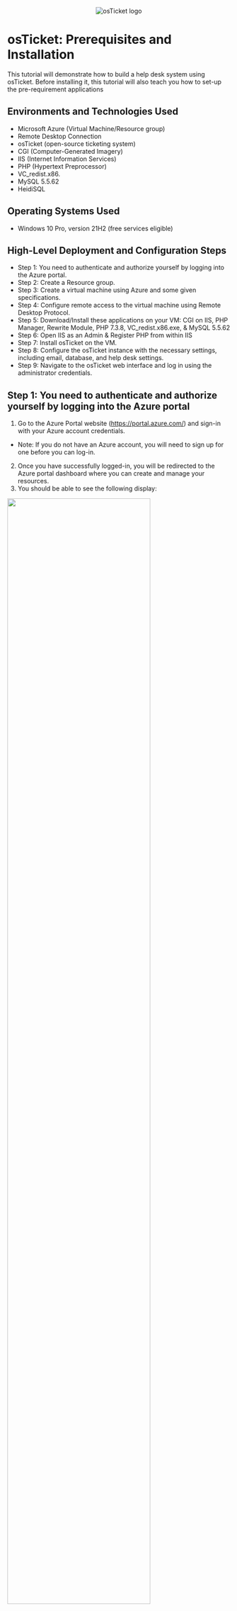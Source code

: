 <p align="center">
<img src="https://i.imgur.com/Clzj7Xs.png" alt="osTicket logo"/>
</p>

<h1>osTicket: Prerequisites and Installation</h1>
This tutorial will demonstrate how to build a help desk system using osTicket. Before installing it, this tutorial will also teach you how to set-up the pre-requirement applications<br/>

<h2>Environments and Technologies Used</h2>

- Microsoft Azure (Virtual Machine/Resource group)
- Remote Desktop Connection 
- osTicket (open-source ticketing system)
- CGI (Computer-Generated Imagery) 
- IIS (Internet Information Services)
- PHP (Hypertext Preprocessor)
- VC_redist.x86.
- MySQL 5.5.62
- HeidiSQL
<h2>Operating Systems Used </h2>

- Windows 10 Pro, version 21H2 (free services eligible)</b> 

<h2>High-Level Deployment and Configuration Steps</h2>

- Step 1: You need to authenticate and authorize yourself by logging into the Azure portal.
- Step 2: Create a Resource group.
- Step 3: Create a virtual machine using Azure and some given specifications.
- Step 4: Configure remote access to the virtual machine using Remote Desktop Protocol.
- Step 5: Download/Install these applications on your VM: CGI on IIS, PHP Manager, Rewrite Module, PHP 7.3.8, VC_redist.x86.exe, & MySQL 5.5.62
- Step 6: Open IIS as an Admin & Register PHP from within IIS
- Step 7: Install osTicket on the VM.
- Step 8: Configure the osTicket instance with the necessary settings, including email, database, and help desk settings.
- Step 9: Navigate to the osTicket web interface and log in using the administrator credentials.

<h2>Step 1: You need to authenticate and authorize yourself by logging into the Azure portal</h2>
 
1. Go to the Azure Portal website (https://portal.azure.com/) and sign-in with your Azure account credentials. 
- Note: If you do not have an Azure account, you will need to sign up for one before you can log-in.
2. Once you have successfully logged-in, you will be redirected to the Azure portal dashboard where you can create and manage your resources. 
3. You should be able to see the following display:
<p>
<img src="https://i.imgur.com/zr0sGpt.png" height="80%" width="80%"/>
</p>
<p>  

<h2>Step 2: Create a Resource group</h2>

1. Locate the search bar and type "Research groups".
2. To create a new item, click on the "+ Create" button located in the top left-corner next to the "Manage View" option.
   <ol type="a">
      <li>Choose your subscription (For Ex: Azure Subscription 1).</li>
      <li>Create a name of your resource group (Use: RG-osTicket).</li>
      <li>Choose a region to deploy the virtual machine to (For Ex: West US 3).</li>   
    </ol>

3. After, typing the given specifications click on the box "Review + create".
4. You should be able to see the following display:
<p>
<img src="https://i.imgur.com/ILYejQz.png" height="80%" width="80%"/>
</p>
<p>   

5. Then click "Create" located at the bottom left-corner.
 
- Note: By creating a Resource group, it would be like creating a container that will hold all of your related resources in one centralized location.

<h2>Step 3: Create a virtual machine using Azure and some given specifications</h2>

1. Again, click on the search bar and type "Virtual Machines".
2. Click on the "+ Create" button located on the top left-corner by "Switch to classic".
3. Choose the option "Azure virtual machine", enter the following information:
    <ol type="a">
      <li>Choose your subscription (For Ex: Azure Subscription 1).</li>
      <li>Create a name for resource group (Use: RG-osTicket).</li>
      <li>Enter a unique name for the virtual machine (Use: vm-osticket).</li>
      <li>For "Image" use: Windows 10 Pro, version 21H2 (free services eligible). </li>
      <li>For "Size" use: Standard_D4s_v3 - 4 vcpus, 16 GiB memory. </li>
      <li>For "Username" use: labuser.</li>
      <li>For "Password" make sure to make up one.</li>
      <li>For "Public inbound ports" click on "Allow selected ports".</li>
      <li>For "Select inbound ports" use: RDP 3389.</li>
    </ol>

- Note: After you checkmarked "I confirm I have an eligible Windows 10/11 license with multi-tenant hosting rights. Please confirm." located at bottom-left corner. Also, after you clicked on the "Review + create" button and review the settings. You should be able to see the following display:
<p>
<img src="https://i.imgur.com/mFRfIOw.png" height="80%" width="80%"/>
</p>
<p>  
    
- Note: Remember to keep your username and password you created in your notepad, as you will need them later. Also, verify that your information is correct!

4. Click on the "Create" button to create the virtual machine. 

- Note: It should take up 1-2 minutes to process the VM

5. Once the virtual machine Windows 10 Pro (21H2) is created, you can access it through the Azure portal or by using remote desktop tools.

<h2>Step 4: Configure remote access to the virtual machine using Remote Desktop Protocol</h2>

1. On the search bar, type "Virtual Machines".
- Note: After you created your VM, you should be able to see the following display:

<p>
<img src="https://i.imgur.com/yiGKwd4.png" height="80%" width="80%"/>
</p>
<p>  

2. Click the blue link "vm-osticket" located under "Name".
3. On the "Overview" tab, find/copy the Public IP address located under "Size"; Essentials.
<p>
<img src="https://i.imgur.com/6WKUKJ0.png" height="80%" width="80%"/>
</p>
<p>  

4. To access Remote Desktop Connection on Windows, navigate to the bottom-left corner and click on the "Start" button (Windows logo), then search for "Remote Desktop Connection" and open it. For Mac users download the app "remote- Microsoft Remote Desktop" from the App Store.
 
5. Paste the Public IP address(from your VM) in the computer name field and click "Connect". For Mac users paste the IP Address on "PC-name" and click "add".
 
 <p>
<img src="https://i.imgur.com/So0Dn0n.png" height="80%" width="80%"/>
</p>
<p>  
 
6. Afterwards, make sure to log-in your credentials from Step 3 (Use Username: labuser/Password: Your unique password).

- Note: For Windows users click "Yes" to connect to your VM. Observe the following display: 
<p>
<img src="https://i.imgur.com/xHG3t9h.png" height="80%" width="80%"/>
</p>
<p>  
 
7. Please wait until your virtual machine logs you in.
8. Then choose the following options for "Choose privacy settings for your device": 
    <ol type="a">
      <li>Location: No </li>
      <li>Diagnostic Data: No</li>
      <li>Tailored experiences: No</li>
      <li>Find my device: No</li>
     <li>Inking and Typing: No</li>
     <li>Advertising ID: No</li>
    </ol>
9. Click "Accept"

<h2>Step 5: Download/Install the following applications on your VM: CGI on IIS, PHP Manager, Rewrite Module, PHP 7.3.8, VC_redist.x86.exe, & MySQL 5.5.62</h2>

1. Install/Enable CGI on IIS. Do the following: 
    <ol type="a">
      <li>Right-click the "Start" Button (Windows logo) and click "Run"</li>
      <li>Type "control" for the "Run" panel and click "OK"</li>
      <li>On the Control Panel, do not click "Uninstall a program". Click "Programs".  </li>
      <li>Under "Programs and features", click "Turn Windows features on or off"</li>
      <li>By checking the box next to it, turn on "Internet Information Services.</li>
      <li>Expand IIS with "+" icon and double-click on "World Wide Web Services".</li>
      <li>Under WWWS, expand "Application Development Features" by double-clicking it.</li>
      <li>Check on the box next "CGI".</li>
      <li>Click "Okay".</li>
      <li>After the installation is complete make sure to close it.</li>
      <li> To verify your webserver is up & running, open Microsoft Edge and type on the URL "127.0.0.1".</li>
    </ol>  
- Note: By Installing/Enabling CGI on IIS, it lets you provide the necessary infrastructure for OSTicket to function correctly. Without CGI, the application would not work properly.

- Image Display of Step 5: 1.D
<p>
<img src="https://i.imgur.com/nhrzyaE.png" height="80%" width="80%"/>
</p>
<p> 

- Image Display of Step 5: 1.E-H
<p>
<img src="https://i.imgur.com/toQ7vio.png" height="80%" width="80%"/>
</p>
<p> 
 
2. Download/Install PHP Manager for IIS  
    <ol type="a">
      <li>On your VM, open Microsoft Edge and paste the following link: https://drive.google.com/file/d/1RHsNd4eWIOwaNpj3JW4vzzmzNUH86wY_/view </li>
      <li>After downloading PHP Manager, go to Downloads; File Explorer.</li>
      <li>Double-click "PHPManagerForIIS_V1.5.0 from the "Download" section.</li>
      <li>To agree to the License Agreement, navigate through the settings and click on the "agree" button.</li>
    </ol>
- Note: Note: You need to download and install PHP Manager for IIS when using osticket system because it is required for osticket to run properly.

- Image Display of Step 5: 2.A 
<p>
<img src="https://i.imgur.com/CkmZM9S.png" height="80%" width="80%"/>
</p>
<p> 

- Image Display of Step 5: 2.A
<p>
<img src="https://i.imgur.com/KhtmG5X.png" height="80%" width="80%"/>
</p>
<p> 

3. Download/Install Rewrite Module 
    <ol type="a">
      <li>On your VM, open Microsoft Edge and paste the following link: https://drive.google.com/file/d/1tIK9GZBKj1JyUP87eewxgdNqn9pZmVmY/view </li>
      <li>Repeat previous instructions from Step 5: 2B, 2C, & 2D for "rewrite_amd64_en-US". </li>
    </ol>
- Note: The purpose of Rewrite Module for osticket is to improve the user experience and search engine optimization of your osticket installation. 


4. Create the directory C:\PHP
     <ol type="a">
      <li> On File Explorer, click "This PC" </li>
      <li> Proceed By clicking Windows (C:) </li>
      <li> You should be able to see the following display (C:) </li>
      <li> Right click, and click on "New" to create a folder  </li>
      <li> Name the folder to "PHP" </li>
    </ol>
    
- Note: the purpose of "PHP" folder within C:\PHP is to unzip the contents of the following program PHP 7.3.8

5. Download PHP 7.3.8 (php-7.3.8-nts-Win32-VC15-x86.zip) and unzip the contents into C:\PHP
     <ol type="a">
      <li> Download PHP 7.3.8 from the following link: https://drive.google.com/file/d/1snNMtLdCOpMtkCyD4mvl9yOOmvVIp9fP/view </li>
      <li> Go to Downloads on File Explorer </li>
      <li> Right click on "php-7.3.8" and click on "Extract All" </li>
      <li> On the panel, "Extract Compressed (Zipped) Folders" click on "Browse" </li>
      <li> Redo direction from 4A & 4B</li>
      <li> Double Click on "PHP" folder </li>
      <li> At the right bottom corner of "Selection a destination", click on "Select Folder" </li>
      <li> You should have the following display</li>
      <li> Click on "Extract" </li>
    </ol>
    
- Note: You need to download PHP 7.3.8 and unzip the contents into C:\PHP for osticket because it is a requirement for running PHP scripts on your web server.

6. Download/Install VC_redist.x86.exe.
     <ol type="a">
      <li>  Download VC_redist.x86.exe from the following link: https://drive.google.com/file/d/1s1OsGF3-ioO0_9LYizPRiVuIkb3lFJgH/view </li>
      <li> Repeat previous directions from 2B, 2C, & 2D for "VC_redist.x86.exe" </li>
    </ol>

- Note: Downloading & installing VC_redist.x86.exe is necessary to ensure that osTicket can run on your computer without any issues

7. Download/Install MySQL 5.5.62 (mysql-5.5.62-win32.msi)
     <ol type="a">
      <li>  Download VC_redist.x86.exe from the following link: https://drive.google.com/file/d/1_OWh9p7VQLcrB0q_V7qT8yHl0xo5gv7z/view </li>
      <li> Repeat previous directions from 2B & 2C for "MySQL 5.5.62 </li>
      <li> After agreeing to "End User License Agreement". You will see the following display: </li>      
      <li> Click "Typical".</li>
      <li> Afterwards, install the application</li>
      <li> Click "Finish" </li>
      <li> Click "Next" on "Welcome to the MySQL Server Instance Configuration Wizard 1.0.17.0"</li>
      <li>Choose "Standard Configuration" Show an image with highlight</li>
      <li>Click "Next" until you see the following image:   </li>
      <li> Create "New root password" and retype it(Ex:Password10) </li>
      <li> Click "Next" and afterwards click "Execute"  </li>
      <li> Once the download it complete click "finish" </li>
    </ol>

- Note: The reason why you need to download and install this specific version of MySQL is because osticket was designed to work with it. Installing a different version of MySQL or a different database management system altogether may cause compatibility issues and may prevent osticket from functioning properly.

<h2>Step 6: Open IIS as an Admin & Register PHP from within IIS</h2>

1. At the bottom left corner, click on Windows Button
2. Type "ISS"
3. Before going to "Internet Information Services(IIS) Manager App, right click it and pick "Run as administrator"
4. You should see the following Display: 
5. Double click "PHP Manager"
6. To enable PHP Manager, click "Register new PHP version"
7. click the following button: 
8. Double click PHP folder and click "php-cgi"
9. At the right bottom corner, click "Open" 
10. Go back to vm-osticket Home, by clicking the server "vm-osticket\lab..."
11. Then restart the server by clicking "Restart" located at the right side of the panel under Manage Server. 
 
- Note: opening IIS as an administrator and registering PHP with IIS are necessary steps to configure IIS to work with osticket. This allows IIS to understand and process PHP files, which are required to run osticket on a Windows server

<h2>Step 7: Install osTicket on the VM</h2>

1. Download osTicket-v1.15.8.zip from the following link: https://drive.google.com/drive/u/1/folders/1APMfNyfNzcxZC6EzdaNfdZsUwxWYChf6
2. Extract and copy "upload" folder to c:\inetpub\wwwroot
     <ol type="a">
      <li> Open windows file explorer and have it open on "This PC" and double click on "Windows (C:)"</li>
      <li> Double click on "inetpub" folder and then proceed by double clicking on "wwwroot" </li>      
      <li> Separately, open another Windows file explorer and go to Downloads</li>
      <li> Then double click on "osTicket-v1.15.8" zip file</li>
      <li> Now have both Windows File Explorers available to drag "upload" folder to wwwwroot </li>
      <li> See the following display </li>
      <li>On the wwwroot file folder, change rename "upload" to "osTicket"</li>
    </ol>
    
3. Reload ISS (Open IIS, Stop and Start the server) 
     <ol type="a">
      <li> Go back to the Internet Information Services(IIS) Manager App and Repeat instructions 10 & 11 from Step 6 </li>
      <li> On the upper left corner, under "Connections", click on "Sites" and then "os-Ticket" file </li>
      <li> Then on the upper-right corner, under "Manage Folder", click on "Browse *:80"</li>
      <li> You should have the following display open</li>
    </ol> 
- Note: If you don't have this browser open, then you will have to redo all of the steps from 1-7 or figure out what you did wrong/fix the issue)

4. Enable extensions for Osticket Installer on ISS. 
     <ol type="a">
      <li> Return to Internet Information Services(IIS) Manager App and at the upper-left corner, under "Connections", click on "vm-osticket" </li>
      <li> Then proceed by clicking "Sites" and afterwards "Osticket" </li>
      <li> Click on "PHP Manager" which is located between "Output Caching" and "Request Filtering"</li>
      <li> Under PHP Extensions, click on "Enable or disable an extension" </li>
      <li> It should look like this </li>
      <li> Look for php_imap.dll, php_intl.dll, & php_opcache.dll</li>
      <li> One by one you should be able to enable them by clicking "Enable" located at the upper right corner, under "actions"</li>
      <li> Go back to Osticket Installer site and refresh the it, and observe the changes.</li>
      <li> You should see the difference here: show two picture after and before</li>
    </ol> 
5. Rename: ost-config.php
     <ol type="a">
      <li> Go to File Explorer; then to "This Pc", "Windows (C:)", "inetpub", "wwwroot", "osTicket", and "Include"</li>
      <li> Scroll down to find "Ost-sampleconfig.php" and by right-clicking it rename it to "ost-config-php"</li>
      <li></li>
      <li></li>
      <li>  </li>
      <li></li>
      <li> </li>
      <li> </li>
      <li></li>
    </ol> 
6. Assign Permissions:: ost-config.php
     <ol type="a">
      <li> Again right click "ost-config.php" and click on "Properties" and then go to "Security"</li>
      <li> Below "Permissions for SYSTEM" click on "Advanced" </li>
      <li> Click on "Disable inheritance" from the following display:</li>
      <li> Click "Remove all inherited permissions fomr this object"</li>
      <li> Click "add" </li>
      <li> Select "Select a principle" </li>
      <li> On the "Enter the object name to object" type "everyone" </li>
      <li> Click "Check Names", then "Okay" </li>
      <li> check on the box "Full control", then "Okay"</li>
      <li> Click okay for "Advanced Security Settings" and click "Apply"</li>
    </ol> 
7. Download/Install HeidiSQL
     <ol type="a">
      <li> Nagivate to this link to download it: https://docs.google.com/document/d/1WovrX2DaS9xkfaSr4LXyB4YnnWpXIgPCMMbbfgHmGVw/edit</li>
      <li> Go to "Downloads" on File Explorer. Also, Double click HeidiSQL to set it up </li>
      <li> After agreeing the License Agreement, keep clicking next until you see the install option</li>
      <li> Click "install". After that is finished click on "Finish" </li>
      <li> You should see the following display: </li>
      <li> At bottom left corner click on "New". Do not click on the down arrow button.</li>
      <li> For the "User" name remember it is "root" and for password it is "Password1" </li>
      <li> At the bottom click on "Open"  </li>
      <li> Right-click on "Unnamed", click on "Create new" and click on "Database" </li>
      <li> On the panel "Create database". Type "osTicket" on "Name". Click "Okay" </li>
    </ol> 
8. Continue Setting up osTicket Installer in the browser
     <ol type="a">
      <li> Go back to OSTicket Installer and click "Continue" at the bottom of the installation page</li>
      <li> Under System Settings, on "Helpdesk Name", & "Default Email",  type your desired name/email </li>
      <li> Under Admin User, type your desired "First Name", "Last Name", & "Email Address" </li>
      <li> For this Username use: user_admin & Password use: Password1 </li>
      <li> Under Database Settings, on "MySQL Database", "MySQL Username", & "MySQL Password" put the following info as:"OsTicket"(Name created from HeidiSQL), "root", (from), & "Password1"(from) </li>
- Note: Make sure you save this information on your notepad just in case if we need this info later on.
      <li> At the bottom click "Install Now"</li>  
      <li> If successful you should see the following display: </li>    
    </ol> 

9. Before you use Osticket, we need to Clean Up first  
     <ol type="a">
      <li> go back to osTicket Folder on File Explorer </li>
      <li> From "This PC" go to "inetpub, "wwwroot", and "osticket </li>
    <li> You should see the following display:  </li>
      <li> Right- click on "setup" and "Delete" it </li>
      <li> Inside of C:\inetpub\wwwroot\osTicket\include\ost-config.php reset the permissions back to ost-config.php</li>
      <li> Find "ost-config.php" and right click on it to "Properties"</li>
        <li> Go to Security</li>
        <li>under Permissions for Eveyone, click on "Advanced" </li>
        <li> click the following: " Allow Eveyone". Afterwards "Edit" </li>
        <li> See the following image: </li>
        <li> Uncheck the following: "Full control", "Modify", & "Write"</li>
        <li> click "Okay". Then click "Apply". Afterwards click "Okay". </li>
    </ol> 
10. Congrats, hopefully the Osticket app is installed with no errors!
     <ol type="a">
      <li> Browse to your help desk login page:  http://localhost/osTicket/scp/login.php  
</li>
      <li> Type in your Email or Username & Password.(From Intruction D Step 8)</li>
      <li> Wallah! You should see the following:  </li>
      <li> Congrats of having it working!</li>
    </ol> 
